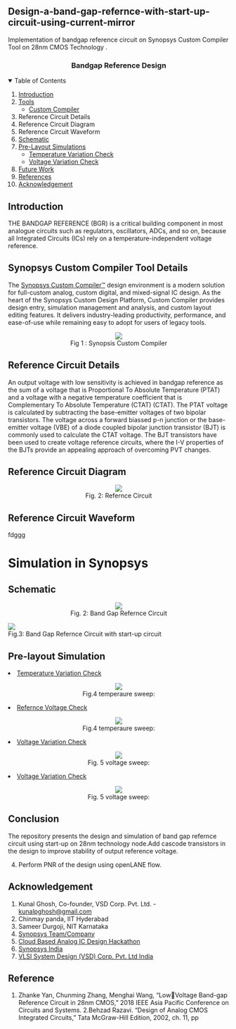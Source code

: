 ## Design-a-band-gap-refernce-with-start-up-circuit-using-current-mirror
Implementation of bandgap reference circuit on  Synopsys Custom Compiler Tool  on 28nm CMOS Technology .
 <br />
<p align="center">
  <h3 align="center">Bandgap Reference Design</h3>
</p>
<!-- TABLE OF CONTENTS -->
<details open="open">
  <summary>Table of Contents</summary>
  <ol>
    <li>
      <a href="#introduction">Introduction</a>
    </li>
  <li>
      <a href="#tools">Tools</a>
	  <ul>
        <li><a href="#Custom Compiler">Custom Compiler</a></li>
    </ul>
  </li>
	  <li>   Reference Circuit Details </li>
 <li>            Reference Circuit Diagram  </li>
  <li>           Reference Circuit Waveform </li>
	  </li>  
	       <li>
      <a href="#schematic">Schematic</a>
	</li>
	<li>
      <a href="#pre-layout simulations">Pre-Layout Simulations</a>	
	  	<ul>
        <li><a href="#temperature variation check">Temperature Variation Check</a></li>
        <li><a href="#voltage variation check">Voltage Variation Check</a></li>
      </ul>
    </li>    
    <li><a href="#future work">Future Work</a></li>
	  <li><a href="#references">References</a></li>
	  <li><a href="#acknowledgement">Acknowledgement</a></li>
	
  </ol>
</details>
                                         
## Introduction
THE BANDGAP REFERENCE (BGR) is a critical building component in most analogue circuits such as regulators, oscillators, ADCs, and so on, because all 
Integrated Circuits (ICs) rely on a temperature-independent voltage reference.

## Synopsys Custom Compiler Tool Details
The [Synopsys Custom Compiler™](https://www.synopsys.com/implementation-and-signoff/custom-design-platform/custom-compiler.html) design environment is a modern solution for full-custom analog, custom digital, and mixed-signal IC design. As the heart of the Synopsys Custom Design Platform, Custom Compiler provides design entry, simulation management and analysis, and custom layout editing features. It delivers industry-leading productivity, performance, and ease-of-use while remaining easy to adopt for users of legacy tools.
<p align="center">
<img src="custom_compiler.png"></br>
  Fig 1 : Synopsis Custom Compiler 
</p>

## Reference Circuit Details
An output voltage with low sensitivity is achieved in bandgap reference as the sum of a voltage that is Proportional To Absolute Temperature (PTAT) and a voltage with a negative temperature coefficient that is Complementary To Absolute Temperature (CTAT) (CTAT). The PTAT voltage is calculated by subtracting the base-emitter voltages of two bipolar transistors. The voltage across a forward biassed p-n junction or the base-emitter voltage (VBE) of a diode coupled bipolar junction transistor (BJT) is commonly used to calculate the CTAT voltage. The BJT transistors have been used to create voltage reference circuits, where the I-V properties of the BJTs provide an appealing approach of overcoming PVT changes.

## Reference Circuit Diagram   
<p align="center">
<img src="ckt_1.jpg"></br>
  Fig. 2: Refernce Circuit 
</p>

## Reference Circuit Waveform
fdggg
# Simulation in Synopsys
## Schematic
<p align="center">
<img src="bgr.PNG"></br>
  Fig. 2: Band Gap Refernce Circuit 
</p>
<img src="bgr_with_startup.PNG"></br>
  Fig.3: Band Gap Refernce Circuit  with start-up circuit
</p>

## Pre-layout Simulation
  <li><a href="#temperature variation check">Temperature Variation Check</a></li>
  <p align="center">
  <img src="temperature.PNG"></br>
  Fig.4 temperaure sweep:  
 </p>
  </li>
  <li><a href="#temperature variation check">Refernce Voltage Check</a></li>
  <p align="center">
  <img src="temptr.PNG"></br>
  Fig.4 temperaure sweep:  
   </p>
   </li>
  
  <li><a href="#voltage variation check">Voltage Variation Check</a></li>
      <p align="center">
      <img src="voltage.PNG"></br>
       Fig. 5 voltage sweep:  
      </p>
      </ul>
    </li>  
     <li><a href="#voltage variation check">Voltage Variation Check</a></li>
      <p align="center">
      <img src="voltage_time.PNG"></br>
       Fig. 5 voltage sweep:  
      </p>
      </ul>
    </li>  
    
## Conclusion
 The repository presents the design and simulation of band gap refernce circuit using start-up on 28nm technology node.Add cascode transistors in the design to improve stability of output  reference voltage.
    
4. Perform PNR of the design using openLANE flow.
## Acknowledgement

1. Kunal Ghosh, Co-founder, VSD Corp. Pvt. Ltd. - kunalpghosh@gmail.com
2. Chinmay panda, IIT Hyderabad
3. Sameer Durgoji, NIT Karnataka
4. [Synopsys Team/Company](https://www.synopsys.com/)
5. [Cloud Based Analog IC Design Hackathon](https://www.iith.ac.in/events/2022/02/15/Cloud-Based-Analog-IC-Design-Hackathon/)
6. [Synopsys India](https://www.synopsys.com/)
7. [VLSI System Design (VSD) Corp. Pvt. Ltd India](https://www.vlsisystemdesign.com/)

## Reference
1. Zhanke Yan, Chunming Zhang, Menghai Wang, “LowVoltage Band-gap Reference Circuit in 28nm CMOS,” 2018 IEEE Asia Pacific Conference 
on Circuits and Systems.
2.Behzad Razavi. “Design of Analog CMOS Integrated Circuits,” Tata McGraw-Hill Edition, 2002, ch. 11, pp
